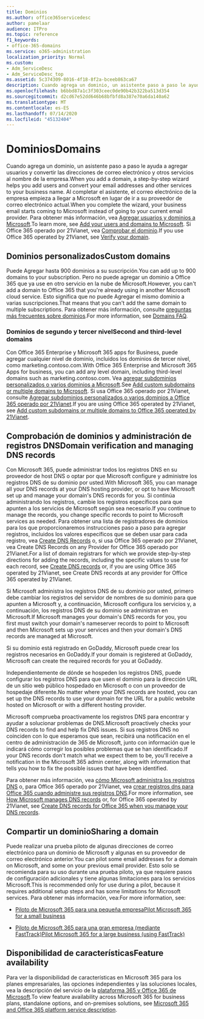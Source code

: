 ```yaml
---
title: Dominios
ms.author: office365servicedesc
author: pamelaar
audience: ITPro
ms.topic: reference
f1_keywords:
- office-365-domains
ms.service: o365-administration
localization_priority: Normal
ms.custom:
- Adm_ServiceDesc
- Adm_ServiceDesc_top
ms.assetid: 5c374309-8016-4f18-8f2a-bceeb863ca67
description: Cuando agrega un dominio, un asistente paso a paso le ayuda a agregar usuarios y convertir las direcciones de correo electrónico y otros servicios al nombre de la empresa. Al completar el asistente, el correo electrónico de la empresa empieza a llegar a Microsoft en lugar de ir a su proveedor de correo electrónico actual. Para obtener más información, vea Agregar usuarios y dominios a Microsoft. Si Office 365 operado por 21Vianet, vea Comprobar el dominio.
ms.openlocfilehash: b6bbd87a1c3f303ceec0de90b42b322ba513d354
ms.sourcegitcommit: d2cd67e52dd646b68bfbfd8a387e70a6da140a62
ms.translationtype: MT
ms.contentlocale: es-ES
ms.lasthandoff: 07/14/2020
ms.locfileid: "45132404"
---
```

# <a name="domains"></a><span data-ttu-id="41d50-106">Dominios</span><span class="sxs-lookup"><span data-stu-id="41d50-106">Domains</span></span>

<span data-ttu-id="41d50-107">Cuando agrega un dominio, un asistente paso a paso le ayuda a agregar usuarios y convertir las direcciones de correo electrónico y otros servicios al nombre de la empresa.</span><span class="sxs-lookup"><span data-stu-id="41d50-107">When you add a domain, a step-by-step wizard helps you add users and convert your email addresses and other services to your business name.</span></span> <span data-ttu-id="41d50-108">Al completar el asistente, el correo electrónico de la empresa empieza a llegar a Microsoft en lugar de ir a su proveedor de correo electrónico actual.</span><span class="sxs-lookup"><span data-stu-id="41d50-108">When you complete the wizard, your business email starts coming to Microsoft instead of going to your current email provider.</span></span> <span data-ttu-id="41d50-109">Para obtener más información, vea [Agregar usuarios y dominios a Microsoft](https://support.office.com/article/6383f56d-3d09-4dcb-9b41-b5f5a5efd611).</span><span class="sxs-lookup"><span data-stu-id="41d50-109">To learn more, see [Add your users and domains to Microsoft](https://support.office.com/article/6383f56d-3d09-4dcb-9b41-b5f5a5efd611).</span></span> <span data-ttu-id="41d50-110">Si Office 365 operado por 21Vianet, vea [Comprobar el dominio](https://docs.microsoft.com/office365/admin/setup/add-domain).</span><span class="sxs-lookup"><span data-stu-id="41d50-110">If you use Office 365 operated by 21Vianet, see [Verify your domain](https://docs.microsoft.com/office365/admin/setup/add-domain).</span></span>
  
## <a name="custom-domains"></a><span data-ttu-id="41d50-111">Dominios personalizados</span><span class="sxs-lookup"><span data-stu-id="41d50-111">Custom domains</span></span>

<span data-ttu-id="41d50-112">Puede Agregar hasta 900 dominios a su suscripción.</span><span class="sxs-lookup"><span data-stu-id="41d50-112">You can add up to 900 domains to your subscription.</span></span> <span data-ttu-id="41d50-113">Pero no puede agregar un dominio a Office 365 que ya use en otro servicio en la nube de Microsoft.</span><span class="sxs-lookup"><span data-stu-id="41d50-113">However, you can't add a domain to Office 365 that you're already using in another Microsoft cloud service.</span></span> <span data-ttu-id="41d50-114">Esto significa que no puede Agregar el mismo dominio a varias suscripciones.</span><span class="sxs-lookup"><span data-stu-id="41d50-114">That means that you can't add the same domain to multiple subscriptions.</span></span> <span data-ttu-id="41d50-115">Para obtener más información, consulte [preguntas más frecuentes sobre dominios](https://support.office.com/article/Domains-FAQ-1272bad0-4bd4-4796-8005-67d6fb3afc5a).</span><span class="sxs-lookup"><span data-stu-id="41d50-115">For more information, see [Domains FAQ](https://support.office.com/article/Domains-FAQ-1272bad0-4bd4-4796-8005-67d6fb3afc5a).</span></span>
  
### <a name="second-and-third-level-domains"></a><span data-ttu-id="41d50-116">Dominios de segundo y tercer nivel</span><span class="sxs-lookup"><span data-stu-id="41d50-116">Second and third-level domains</span></span>

<span data-ttu-id="41d50-117">Con Office 365 Enterprise y Microsoft 365 apps for Business, puede agregar cualquier nivel de dominio, incluidos los dominios de tercer nivel, como marketing.contoso.com.</span><span class="sxs-lookup"><span data-stu-id="41d50-117">With Office 365 Enterprise and Microsoft 365 Apps for business, you can add any level domain, including third-level domains such as marketing.contoso.com.</span></span> <span data-ttu-id="41d50-118">Vea [agregar subdominios personalizados o varios dominios a Microsoft](https://docs.microsoft.com/office365/admin/setup/domains-faq).</span><span class="sxs-lookup"><span data-stu-id="41d50-118">See [Add custom subdomains or multiple domains to Microsoft](https://docs.microsoft.com/office365/admin/setup/domains-faq).</span></span> <span data-ttu-id="41d50-119">Si usa Office 365 operado por 21Vianet, consulte [Agregar subdominios personalizados o varios dominios a Office 365 operado por 21Vianet](https://docs.microsoft.com/office365/admin/setup/domains-faq).</span><span class="sxs-lookup"><span data-stu-id="41d50-119">If you are using Office 365 operated by 21Vianet, see [Add custom subdomains or multiple domains to Office 365 operated by 21Vianet](https://docs.microsoft.com/office365/admin/setup/domains-faq).</span></span>
  
## <a name="domain-verification-and-managing-dns-records"></a><span data-ttu-id="41d50-120">Comprobación de dominios y administración de registros DNS</span><span class="sxs-lookup"><span data-stu-id="41d50-120">Domain verification and managing DNS records</span></span>

<span data-ttu-id="41d50-121">Con Microsoft 365, puede administrar todos los registros DNS en su proveedor de host DNS o optar por que Microsoft configure y administre los registros DNS de su dominio por usted.</span><span class="sxs-lookup"><span data-stu-id="41d50-121">With Microsoft 365, you can manage all your DNS records at your DNS hosting provider, or opt to have Microsoft set up and manage your domain's DNS records for you.</span></span> <span data-ttu-id="41d50-122">Si continúa administrando los registros, cambie los registros específicos para que apunten a los servicios de Microsoft según sea necesario.</span><span class="sxs-lookup"><span data-stu-id="41d50-122">If you continue to manage the records, you change specific records to point to Microsoft services as needed.</span></span> <span data-ttu-id="41d50-123">Para obtener una lista de registradores de dominios para los que proporcionaremos instrucciones paso a paso para agregar registros, incluidos los valores específicos que se deben usar para cada registro, vea [Create DNS Records](https://docs.microsoft.com/office365/admin/get-help-with-domains/create-dns-records-at-any-dns-hosting-provider) o, si usa Office 365 operado por 21Vianet, vea Create DNS Records on any Provider for Office 365 operado por 21Vianet.</span><span class="sxs-lookup"><span data-stu-id="41d50-123">For a list of domain registrars for which we provide step-by-step directions for adding the records, including the specific values to use for each record, see [Create DNS records](https://docs.microsoft.com/office365/admin/get-help-with-domains/create-dns-records-at-any-dns-hosting-provider) or, if you are using Office 365 operated by 21Vianet, see Create DNS records at any provider for Office 365 operated by 21Vianet.</span></span> 
  
<span data-ttu-id="41d50-124">Si Microsoft administra los registros DNS de su dominio por usted, primero debe cambiar los registros del servidor de nombres de su dominio para que apunten a Microsoft y, a continuación, Microsoft configura los servicios y, a continuación, los registros DNS de su dominio se administran en Microsoft.</span><span class="sxs-lookup"><span data-stu-id="41d50-124">If Microsoft manages your domain's DNS records for you, you first must switch your domain's nameserver records to point to Microsoft and then Microsoft sets up your services and then your domain's DNS records are managed at Microsoft.</span></span>
  
<span data-ttu-id="41d50-125">Si su dominio está registrado en GoDaddy, Microsoft puede crear los registros necesarios en GoDaddy.</span><span class="sxs-lookup"><span data-stu-id="41d50-125">If your domain is registered at GoDaddy, Microsoft can create the required records for you at GoDaddy.</span></span> 
  
<span data-ttu-id="41d50-126">Independientemente de dónde se hospeden los registros DNS, puede configurar los registros DNS para que usen el dominio para la dirección URL de un sitio web público hospedado en Microsoft o con un proveedor de hospedaje diferente.</span><span class="sxs-lookup"><span data-stu-id="41d50-126">No matter where your DNS records are hosted, you can set up the DNS records to use your domain for the URL for a public website hosted on Microsoft or with a different hosting provider.</span></span> 
  
<span data-ttu-id="41d50-127">Microsoft comprueba proactivamente los registros DNS para encontrar y ayudar a solucionar problemas de DNS.</span><span class="sxs-lookup"><span data-stu-id="41d50-127">Microsoft proactively checks your DNS records to find and help fix DNS issues.</span></span> <span data-ttu-id="41d50-128">Si sus registros DNS no coinciden con lo que esperamos que sean, recibirá una notificación en el centro de administración de 365 de Microsoft, junto con información que le indicará cómo corregir los posibles problemas que se han identificado.</span><span class="sxs-lookup"><span data-stu-id="41d50-128">If your DNS records don't match what we expect them to be, you'll receive a notification in the Microsoft 365 admin center, along with information that tells you how to fix the possible issues that have been identified.</span></span>
  
<span data-ttu-id="41d50-129">Para obtener más información, vea [cómo Microsoft administra los registros DNS](https://docs.microsoft.com/office365/admin/setup/domains-faq) o, para Office 365 operado por 21Vianet, vea [crear registros dns para Office 365 cuando administre sus registros DNS](https://docs.microsoft.com/office365/admin/services-in-china/create-dns-records-when-you-manage-your-dns-records).</span><span class="sxs-lookup"><span data-stu-id="41d50-129">For more information, see [How Microsoft manages DNS records](https://docs.microsoft.com/office365/admin/setup/domains-faq) or, for Office 365 operated by 21Vianet, see [Create DNS records for Office 365 when you manage your DNS records](https://docs.microsoft.com/office365/admin/services-in-china/create-dns-records-when-you-manage-your-dns-records).</span></span>
  
## <a name="sharing-a-domain"></a><span data-ttu-id="41d50-130">Compartir un dominio</span><span class="sxs-lookup"><span data-stu-id="41d50-130">Sharing a domain</span></span>

<span data-ttu-id="41d50-131">Puede realizar una prueba piloto de algunas direcciones de correo electrónico para un dominio de Microsoft y algunas en su proveedor de correo electrónico anterior.</span><span class="sxs-lookup"><span data-stu-id="41d50-131">You can pilot some email addresses for a domain on Microsoft, and some on your previous email provider.</span></span> <span data-ttu-id="41d50-132">Esto solo se recomienda para su uso durante una prueba piloto, ya que requiere pasos de configuración adicionales y tiene algunas limitaciones para los servicios Microsoft.</span><span class="sxs-lookup"><span data-stu-id="41d50-132">This is recommended only for use during a pilot, because it requires additional setup steps and has some limitations for Microsoft services.</span></span> <span data-ttu-id="41d50-133">Para obtener más información, vea:</span><span class="sxs-lookup"><span data-stu-id="41d50-133">For more information, see:</span></span>
  
- [<span data-ttu-id="41d50-134">Piloto de Microsoft 365 para una pequeña empresa</span><span class="sxs-lookup"><span data-stu-id="41d50-134">Pilot Microsoft 365 for a small business</span></span>](https://support.office.com/article/39cee536-6a03-40cf-b9c1-f301bb6001d7)
    
- [<span data-ttu-id="41d50-135">Piloto de Microsoft 365 para una gran empresa (mediante FastTrack)</span><span class="sxs-lookup"><span data-stu-id="41d50-135">Pilot Microsoft 365 for a large business (using FastTrack)</span></span>](https://fasttrack.office.com/onboard)
    
## <a name="feature-availability"></a><span data-ttu-id="41d50-136">Disponibilidad de características</span><span class="sxs-lookup"><span data-stu-id="41d50-136">Feature availability</span></span>

<span data-ttu-id="41d50-137">Para ver la disponibilidad de características en Microsoft 365 para los planes empresariales, las opciones independientes y las soluciones locales, vea la descripción del servicio de la [plataforma 365 y Office 365 de Microsoft](office-365-platform-service-description.md).</span><span class="sxs-lookup"><span data-stu-id="41d50-137">To view feature availability across Microsoft 365 for business plans, standalone options, and on-premises solutions, see [Microsoft 365 and Office 365 platform service description](office-365-platform-service-description.md).</span></span>
  

